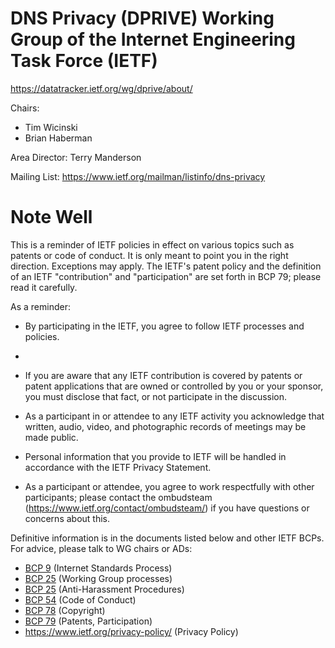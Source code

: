 # DNS Privacy (DPRIVE) Working Group of the Internet Engineering Task Force (IETF)

https://datatracker.ietf.org/wg/dprive/about/

Chairs: 
  - Tim Wicinski
  - Brian Haberman

Area Director: Terry Manderson

Mailing List: https://www.ietf.org/mailman/listinfo/dns-privacy

# Note Well

This is a reminder of IETF policies in effect on various topics such
as patents or code of conduct.  It is only meant to point you in the
right direction. Exceptions may apply. The IETF's patent policy and the
definition of an IETF "contribution" and "participation" are set forth
in BCP 79; please read it carefully.

As a reminder:

 * By participating in the IETF, you agree to follow IETF processes and policies.
 * 
 * If you are aware that any IETF contribution is covered by patents or
   patent applications that are owned or controlled by you or your sponsor,
   you must disclose that fact, or not participate in the discussion.

 * As a participant in or attendee to any IETF activity you acknowledge
   that written, audio, video, and photographic records of meetings may
   be made public.

 * Personal information that you provide to IETF will be handled in 
   accordance with the IETF Privacy Statement.

 * As a participant or attendee, you agree to work respectfully with other 
   participants; please contact the ombudsteam (https://www.ietf.org/contact/ombudsteam/) 
   if you have questions or concerns about this.

Definitive information is in the documents listed below and other IETF BCPs. 
For advice, please talk to WG chairs or ADs:

  * [BCP 9](https://www.rfc-editor.org/info/bcp9) (Internet Standards Process)
  * [BCP 25](https://www.rfc-editor.org/info/bcp25) (Working Group processes)
  * [BCP 25](https://www.rfc-editor.org/info/bcp25) (Anti-Harassment Procedures) 
  * [BCP 54](https://www.rfc-editor.org/info/bcp54) (Code of Conduct)
  * [BCP 78](https://www.rfc-editor.org/info/bcp78) (Copyright)
  * [BCP 79](https://www.rfc-editor.org/info/bcp79) (Patents, Participation)
  * https://www.ietf.org/privacy-policy/ (Privacy Policy)
